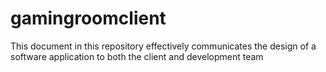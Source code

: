 # gamingroomclient
This document in this repository effectively communicates the design of a software application to both the client and development team
